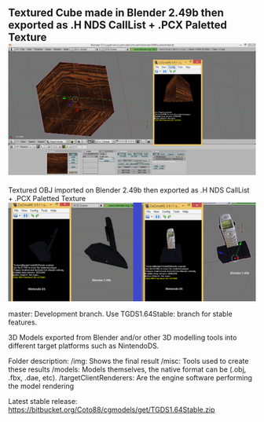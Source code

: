 Textured Cube made in Blender 2.49b then exported as .H NDS CallList + .PCX Paletted Texture 
![ToolchainGenericDS](img/blender-nds-example.png)
--
Textured OBJ imported on Blender 2.49b then exported as .H NDS CallList + .PCX Paletted Texture 
![ToolchainGenericDS](img/NDSmodel2.png)

master: Development branch. Use TGDS1.64Stable: branch for stable features.

3D Models exported from Blender and/or other 3D modelling tools into different target platforms such as NintendoDS.

Folder description:
/img: Shows the final result
/misc: Tools used to create these results
/models: Models themselves, the native format can be (.obj, .fbx, .dae, etc). 
/targetClientRenderers: Are the engine software performing the model rendering


Latest stable release:
https://bitbucket.org/Coto88/cgmodels/get/TGDS1.64Stable.zip
